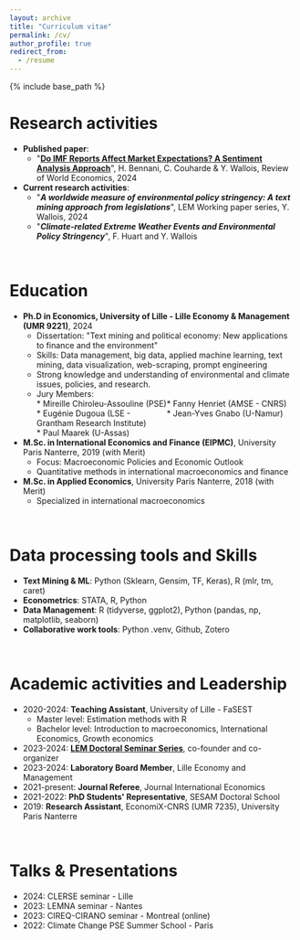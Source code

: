 ```yaml
---
layout: archive
title: "Curriculum vitae"
permalink: /cv/
author_profile: true
redirect_from:
  - /resume
---
```

{% include base_path %}
  &nbsp; &nbsp;
# Research activities
* __Published paper__:
  * "[__Do IMF Reports Affect Market Expectations? A Sentiment Analysis Approach__](https://link.springer.com/article/10.1007/s10290-023-00509-1)", H. Bennani, C. Couharde & Y. Wallois, Review of World Economics, 2024
* __Current research activities__:
  * "___A worldwide measure of environmental policy stringency: A text mining approach from legislations___", LEM Working paper series, Y. Wallois, 2024
  * "___Climate-related Extreme Weather Events and Environmental Policy Stringency___", F. Huart and Y. Wallois

&nbsp;
# Education
* __Ph.D in Economics, University of Lille - Lille Economy & Management (UMR 9221)__, 2024
  * Dissertation: "Text mining and political economy: New applications to finance and the environment"
  * Skills: Data management, big data, applied machine learning, text mining, data visualization, web-scraping, prompt engineering
  * Strong knowledge and understanding of environmental and climate issues, policies, and research.
  * Jury Members:
    <div style="display: grid; grid-template-columns: 1fr 1fr;">
      <div>
        * Mireille Chiroleu-Assouline (PSE)
      </div>
      <div>
        * Fanny Henriet (AMSE - CNRS)
      </div>
      <div>
        * Eugénie Dugoua (LSE - Grantham Research Institute)
      </div>
      <div>
        * Jean-Yves Gnabo (U-Namur)
      </div>
      <div>
        * Paul Maarek (U-Assas)
      </div>
    </div>
* __M.Sc. in International Economics and Finance (EIPMC)__, University Paris Nanterre, 2019 (with Merit)
  * Focus: Macroeconomic Policies and Economic Outlook
  * Quantitative methods in international macroeconomics and finance
* __M.Sc. in Applied Economics__, University Paris Nanterre, 2018 (with Merit)
  * Specialized in international macroeconomics

&nbsp;
# Data processing tools and Skills
* __Text Mining & ML__: Python (Sklearn, Gensim, TF, Keras), R (mlr, tm, caret)
* __Econometrics__: STATA, R, Python
* __Data Management__: R (tidyverse, ggplot2), Python (pandas, np, matplotlib, seaborn)
* __Collaborative work tools__: Python .venv, Github, Zotero

&nbsp; 
# Academic activities and Leadership
* 2020-2024: __Teaching Assistant__, University of Lille - FaSEST
  * Master level: Estimation methods with R
  * Bachelor level: Introduction to macroeconomics, International Economics, Growth economics
* 2023-2024: __[LEM Doctoral Seminar Series](https://sites.google.com/view/lem-doctoral-seminar-series/2023-2024)__, co-founder and co-organizer
* 2023-2024: __Laboratory Board Member__, Lille Economy and Management
* 2021-present: __Journal Referee__, Journal International Economics
* 2021-2022: __PhD Students' Representative__, SESAM Doctoral School
* 2019: __Research Assistant__, EconomiX-CNRS (UMR 7235), University Paris Nanterre

&nbsp;
# Talks & Presentations
* 2024: CLERSE seminar - Lille
* 2023: LEMNA seminar - Nantes
* 2023: CIREQ-CIRANO seminar - Montreal (online)
* 2022: Climate Change PSE Summer School - Paris
